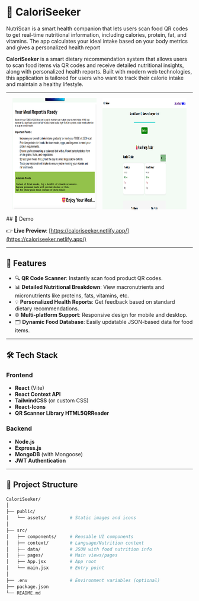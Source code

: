 # 🥗 CaloriSeeker
NutriScan is a smart health companion that lets users scan food QR codes to get real-time nutritional information, including calories, protein, fat, and vitamins. The app calculates your ideal intake based on your body metrics and gives a personalized health report

**CaloriSeeker** is a smart dietary recommendation system that allows users to scan food items via QR codes and receive detailed nutritional insights, along with personalized health reports. Built with modern web technologies, this application is tailored for users who want to track their calorie intake and maintain a healthy lifestyle.

---
<p align="center">
  <img src="./frontend/src/assets/CaloriSeeker2.png" alt="CaloriSeeker Screenshot 1" width="45%" height="300px" loading="lazy"/>
  &nbsp;&nbsp;
  <img src="./frontend/src/assets/CaloriSeeker.png" alt="CaloriSeeker Screenshot 2" width="45%" height="300px" loading="lazy"/>
</p>
## 📸 Demo

👉 **Live Preview**: [https://caloriseeker.netlify.app/](https://caloriseeker.netlify.app/)
<!-- Add a link or GIF/image -->
> 

---

## 🧠 Features

- 🔍 **QR Code Scanner**: Instantly scan food product QR codes.
- 📊 **Detailed Nutritional Breakdown**: View macronutrients and micronutrients like proteins, fats, vitamins, etc.
- 💡 **Personalized Health Reports**: Get feedback based on standard dietary recommendations.
- 🌐 **Multi-platform Support**: Responsive design for mobile and desktop.
- 🗂 **Dynamic Food Database**: Easily updatable JSON-based data for food items.

---

## 🛠️ Tech Stack

### Frontend
- **React** (Vite)
- **React Context API**
- **TailwindCSS** (or custom CSS)
- **React-Icons**
- **QR Scanner Library HTML5QRReader**

### Backend
- **Node.js**
- **Express.js**
- **MongoDB** (with Mongoose)
- **JWT Authentication**

---

## 📁 Project Structure

```bash
CaloriSeeker/
│
├── public/
│   └── assets/         # Static images and icons
│
├── src/
│   ├── components/     # Reusable UI components
│   ├── context/        # Language/Nutrition context
│   ├── data/           # JSON with food nutrition info
│   ├── pages/          # Main views/pages
│   ├── App.jsx         # App root
│   └── main.jsx        # Entry point
│
├── .env                # Environment variables (optional)
├── package.json
└── README.md
